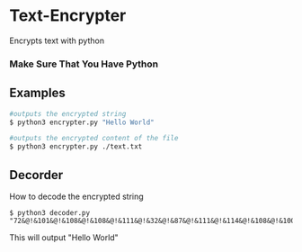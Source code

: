 # Text-Encrypter

Encrypts text with python

### Make Sure That You Have Python

## Examples

```bash
#outputs the encrypted string
$ python3 encrypter.py "Hello World"

#outputs the encrypted content of the file
$ python3 encrypter.py ./text.txt
```

## Decorder

How to decode the encrypted string

```shell
$ python3 decoder.py "72&@!&101&@!&108&@!&108&@!&111&@!&32&@!&87&@!&111&@!&114&@!&108&@!&100&@!&"
```

This will output "Hello World"
